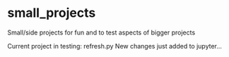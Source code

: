 # small_projects
Small/side projects for fun and to test aspects of bigger projects

Current project in testing: refresh.py
New changes just added to jupyter...

